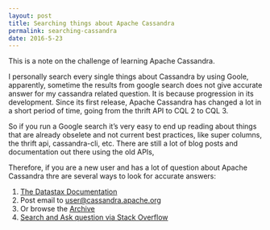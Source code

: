 ```yaml
---
layout: post
title: Searching things about Apache Cassandra
permalink: searching-cassandra
date: 2016-5-23
---
```


This is a note on the challenge of learning Apache Cassandra. 

I personally search every single things about Cassandra by using Goole, apparently, sometime the results from google search does not give accurate answer for my cassandra related question. It is because progression in its development. Since its first release, Apache Cassandra has changed a lot in a short period of time, going from the thrift API to CQL 2 to CQL 3. 

So if you run a Google search it’s very easy to end up reading about things that are already obselete and not current best practices, like super columns, the thrift api, cassandra-cli, etc. There are still a lot of blog posts and documentation out there using the old APIs, 

Therefore, if you are a new user and has a lot of question about Apache Cassandra thre are several ways to look for accurate answers:

1. <a href="http://www.datastax.com/docs">The Datastax Documentation</a>
2. Post email to user@cassandra.apache.org
3. Or browse the <a href="http://mail-archives.apache.org/mod_mbox/cassandra-user/">Archive</a>
4. <a href="http://stackoverflow.com/questions/tagged/cassandra">Search and Ask question via Stack Overflow </a>




